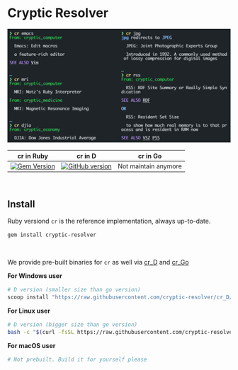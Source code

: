 # Cryptic Resolver

![screenshot](./screenshot.png)

<div align="center">

| **cr in Ruby** | **cr in D**  | **cr in Go** |
|:------------:|:---------:|:-----------:|
| [![Gem Version](https://badge.fury.io/rb/cryptic-resolver.svg)](https://rubygems.org/gems/cryptic-resolver)  | [![GitHub version](https://badge.fury.io/gh/cryptic-resolver%2Fcr_D.svg)][cr_D] |Not maintain anymore|

</div>


<br>

## Install

Ruby versiond `cr` is the reference implementation, always up-to-date.
```bash
gem install cryptic-resolver
```

<br>

We provide pre-built binaries for `cr` as well via [cr_D] and [cr_Go]

**For Windows user**
```powershell
# D version (smaller size than go version) 
scoop install "https://raw.githubusercontent.com/cryptic-resolver/cr_D/main/install/cryptic-resolver.json"
```


**For Linux user**
```bash
# D version (bigger size than go version)
bash -c "$(curl -fsSL https://raw.githubusercontent.com/cryptic-resolver/cr_D/main/install/i.sh)"
```


**For macOS user**
```bash
# Not prebuilt. Build it for yourself please
```

[cr_Go]: https://github.com/cryptic-resolver/cr_Go
[cr_D]: https://github.com/cryptic-resolver/cr_D
